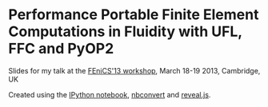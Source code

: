 # Performance Portable Finite Element Computations in Fluidity with UFL, FFC and PyOP2

Slides for my talk at the [FEniCS'13 workshop](http://fenicsproject.org/featured/2013/fenics_13_cambridge.html), March 18-19 2013, Cambridge, UK

Created using the [IPython notebook](http://ipython.org/ipython-doc/dev/interactive/htmlnotebook.html), [nbconvert](https://github.com/ipython/nbconvert) and [reveal.js](https://github.com/hakimel/reveal.js).
